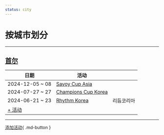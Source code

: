 ```yaml
---
status: city
---
```


# 按城市划分

---

## <a id=seoul></a>[首尔](#seoul)

| 日期 | 活动 | |
| --- | --- | --- |
| 2024-12-05 ~ 08 | [Savoy Cup Asia](savoy-cup-asia-2024.md) |  |
| 2024-07-27 ~ 27 | [Champions Cup Korea](champions-cup-korea-2024.md) |  |
| 2024-06-21 ~ 23 | [Rhythm Korea](rhythm-korea-2024.md) | 리듬코리아 |
| [+ 活动](https://github.com/swingdance/events/issues/new?assignees=&labels=add+event&projects=&template=02-add_entity.yml&title=Add%20Event%3A%202024%2Fko_KR%20%E2%80%A2%20%3CName%3E&region=ko_KR&province=Seoul&city=Seoul&org_id=&date_starts=2024-&date_ends=2024-)

---

[添加活动](https://github.com/swingdance/events/issues/new?assignees=&labels=add+event&projects=&template=02-add_entity.yml&title=Add%20Event%3A%20ko_KR%20%E2%80%A2%20%3CName%3E&region=ko_KR&province=&city=&org_id=2024){ .md-button }
